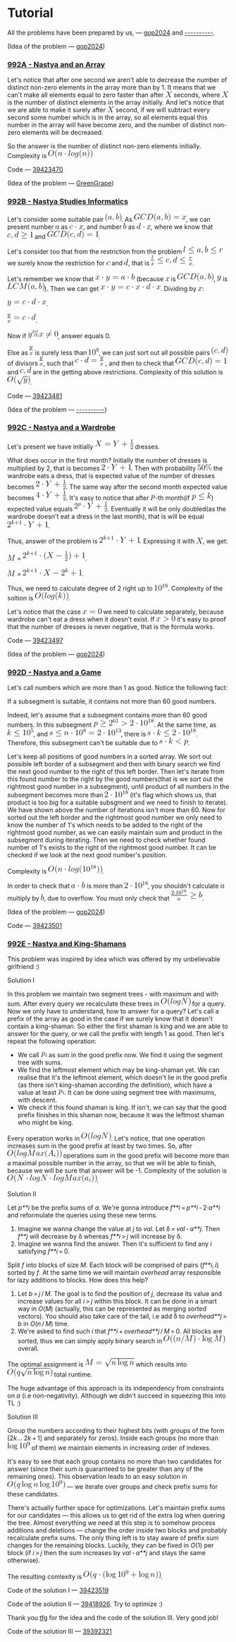 # Tutorial

All the problems have been prepared by us, — [gop2024](https://codeforces.com/profile/gop2024 "Master gop2024") and [----------](https://codeforces.com/profile/---------- "Master ----------").

(Idea of the problem — [gop2024](https://codeforces.com/profile/gop2024 "Master gop2024"))

 
### [992A - Nastya and an Array](../problems/A._Nastya_and_an_Array.md "Codeforces Round 489 (Div. 2)")

Let's notice that after one second we aren't able to decrease the number of distinct non-zero elements in the array more than by 1. It means that we can't make all elements equal to zero faster than after ![](images/6f09537335a62c5e13d8612b26edea7fccbe59bd.png) seconds, where ![](images/6f09537335a62c5e13d8612b26edea7fccbe59bd.png) is the number of distinct elements in the array initially. And let's notice that we are able to make it surely after ![](images/6f09537335a62c5e13d8612b26edea7fccbe59bd.png) second, if we will subtract every second some number which is in the array, so all elements equal this number in the array will have become zero, and the number of distinct non-zero elements will be decreased.

So the answer is the number of distinct non-zero elements initially. Complexity is ![](images/e8b6f49fcfb62cfc46e50da2e57f70063411dfed.png)

Code — [39423470](https://codeforces.com/contest/992/submission/39423470 "Submission 39423470 by gop2024")

(Idea of the problem — [GreenGrape](https://codeforces.com/profile/GreenGrape "Candidate Master GreenGrape"))

 
### [992B - Nastya Studies Informatics](../problems/B._Nastya_Studies_Informatics.md "Codeforces Round 489 (Div. 2)")

Let's consider some suitable pair ![](images/651b7ce26e7fc3d0328defb65b169f4dda1f9b29.png). As ![](images/0d36d519613716d6dbe799b6698f612d6badfe57.png), we can present number ![](images/afd9302b0f28e76573275a67b1546779a90fa9d1.png) as ![](images/d5fbbb19a61cf3297550b4744753df873129a2d7.png), and number ![](images/d9f7bbdacc5c7c089f7cb434c7ff774662fbacbb.png) as ![](images/3248314d862c7c354f06fed06b1386f75389402c.png), where we know that ![](images/5b52a46df9a4fbf98442e9b0c904cb4d62a19987.png) and ![](images/3cfeb24f8e9110b25c0998d29da59024a8b1dc2b.png).

Let's consider too that from the restriction from the problem ![](images/4138fe26e944e6bced5dbcef26b0e343416ed41a.png) we surely know the restriction for ![](images/d2fdf2b8410c3b6d3a1aefdcc0f47c8b1b5a3f5e.png) and ![](images/f39dc1b0911cd316de5133ccdc09179d1a028969.png), that is ![](images/43bb8ca0fa9b4f478adba5f0f8ee1dd41fa1a2f3.png). 

Let's remember we know that ![](images/47c8cb92981c83e3dd835fd0de19ae8feb423e34.png) (because ![](images/3a0d1ecaf9393b473c00955bd2b536d53dc82d2c.png) is ![](images/b41b6b82d6505e2ee60c9dc968084cc1e5bd5b17.png), ![](images/367f45061dc84511f8ae93d05832a06e535e3777.png) is ![](images/6a7ce9f98ebd69a28850bef08ea101e0bbafb174.png)). Then we can get ![](images/fb8691ffa8a59914fa3426d57a689e4ae1a0c1d4.png). Dividing by ![](images/3a0d1ecaf9393b473c00955bd2b536d53dc82d2c.png):

![](images/09d51ac3552c1c4ac28b7c4b2c4b50428a7ffa3e.png).

![](images/2e4706e8a0bdc132d92266a36cf064bad5f6d433.png).

Now if ![](images/efc215000cc7ab373bb85b200bae237c79b2dd4d.png), answer equals 0.

Else as ![](images/5f9f0936a8f7e854cb0e6e2e85ac9c3aabf79f45.png) is surely less than ![](images/71beaed68437ad7c256320b5e09f3af83b665a00.png), we can just sort out all possible pairs ![](images/10558fa76d2276cf7b8dc0c3877d97ec33e9c663.png) of divisors ![](images/5f9f0936a8f7e854cb0e6e2e85ac9c3aabf79f45.png), such that ![](images/c0517cd5e3a9407eedb7bfa5a1944852d378016c.png) , and then to check that ![](images/3cfeb24f8e9110b25c0998d29da59024a8b1dc2b.png) and ![](images/eadf1eb04ce2c5b986c03a052bdcd91b17fb4a44.png) are in the getting above restrictions. Complexity of this solution is ![](images/4a3459bd68baad0995a748fa3416620b8dd759a1.png).

Code — [39423481](https://codeforces.com/contest/992/submission/39423481 "Submission 39423481 by gop2024")

(Idea of the problem — [----------](https://codeforces.com/profile/---------- "Master ----------"))

 
### [992C - Nastya and a Wardrobe](../problems/C._Nastya_and_a_Wardrobe.md "Codeforces Round 489 (Div. 2)")

Let's present we have initially ![](images/ff22477c025b7c360bae3e696f90ddfd1d773656.png) dresses.

What does occur in the first month? Initially the number of dresses is multiplied by 2, that is becomes ![](images/5a2371405f0c57401cc539312bcb0f896f7c94dc.png). Then with probability ![](images/aeb6020bf32f9dd27b43275a1d6e7a8caf9bf5f6.png) the wardrobe eats a dress, that is expected value of the number of dresses becomes ![](images/301d8bd7c596672faf9a20c15c4a58872defff17.png). The same way after the second month expected value becomes ![](images/bd312caafe4c9301068b1a44c976dc85feef17af.png). It's easy to notice that after ![](images/2ef27ad2497aaac51a6017c18b72756200bbad3f.png)-th month(if ![](images/66ef9f5bd541f1350c167457c96706117a4b1d10.png)) expected value equals ![](images/767f680ba5d7502cd6a6950cb074c9810efe3124.png). Eventually it will be only doubled(as the wardrobe doesn't eat a dress in the last month), that is will be equal ![](images/a2b359367d65a6d586f1dc093e850c6977b65c25.png).

Thus, answer of the problem is ![](images/a2b359367d65a6d586f1dc093e850c6977b65c25.png). Expressing it with ![](images/6f09537335a62c5e13d8612b26edea7fccbe59bd.png), we get:

![](images/ed92c320b0f4f0301afaa2f1d1a1e16736301b46.png) = ![](images/26683126a18c5337b207ea66e23941080a16f894.png).

![](images/ed92c320b0f4f0301afaa2f1d1a1e16736301b46.png) = ![](images/7294f10ffb39a3eace4254538e95364094f5bb2e.png).

Thus, we need to calculate degree of 2 right up to ![](images/155c1fa8156c3303b3a444e3a2e2a6e2512d0326.png). Complexity of the soltion is ![](images/d96c0d6ff683bafd460640cc0b2441ebed1a4fb3.png).

Let's notice that the case ![](images/ba2555a85731b3a1d39d92a40fdb035acfcb6e19.png) we need to calculate separately, because wardrobe can't eat a dress when it doesn't exist. If ![](images/d2d9460b15f329b348d5ff00444e7600bd5552ab.png) it's easy to proof that the number of dresses is never negative, that is the formula works.

Code — [39423497](https://codeforces.com/contest/992/submission/39423497 "Submission 39423497 by gop2024")

(Idea of the problem — [gop2024](https://codeforces.com/profile/gop2024 "Master gop2024"))

 
### [992D - Nastya and a Game](../problems/D._Nastya_and_a_Game.md "Codeforces Round 489 (Div. 2)")

Let's call numbers which are more than 1 as good. Notice the following fact:

If a subsegment is suitable, it contains not more than 60 good numbers.

Indeed, let's assume that a subsegment contains more than 60 good numbers. In this subsegment ![](images/0b3cf493dcc5908ce98ec2a87d8d441088445c86.png). At the same time, as ![](images/d8891b73a392edf875057895dd2c9a39f17f59a9.png), and ![](images/cf95b3ae94489ed646600d7c44a86a97518b574e.png), there is ![](images/30ead0fdf282e576dd43eebd609e7d8e5c78c3a2.png). Therefore, this subsegment can't be suitable due to ![](images/8223c2a8a4fb3eb0490eed96e302bd9f12b7b316.png).

Let's keep all positions of good numbers in a sorted array. We sort out possible left border of a subsegment and then with binary search we find the next good number to the right of this left border. Then let's iterate from this found number to the right by the good numbers(that is we sort out the rightmost good number in a subsegment), until product of all numbers in the subsegment becomes more than ![](images/b78a1873d927a1e2ad3699d92f6bd4be6c5c2da2.png) (it's flag which shows us, that product is too big for a suitable subsgment and we need to finish to iterate). We have shown above the number of iterations isn't more than 60. Now for sorted out the left border and the rightmost good number we only need to know the number of 1's which needs to be added to the right of the rightmost good number, as we can easily maintain sum and product in the subsegment during iterating. Then we need to check whether found number of 1's exists to the right of the rightmost good number. It can be checked if we look at the next good number's position.

Complexity is ![](images/9237229bff1926f9d2e70153863ebf0f162dc7ec.png).

In order to check that ![](images/6df299257eb91157b9b23ad4737bc32f55c20918.png) is more than ![](images/b78a1873d927a1e2ad3699d92f6bd4be6c5c2da2.png), you shouldn't calculate ![](images/afd9302b0f28e76573275a67b1546779a90fa9d1.png) multiply by ![](images/d9f7bbdacc5c7c089f7cb434c7ff774662fbacbb.png), due to overflow. You must only check that ![](images/80095a7c40dc0199c96edb648b534df2b3047291.png).

(Idea of the problem — [gop2024](https://codeforces.com/profile/gop2024 "Master gop2024"))

Code — [39423501](https://codeforces.com/contest/992/submission/39423501 "Submission 39423501 by gop2024")

 
### [992E - Nastya and King-Shamans](../problems/E._Nastya_and_King-Shamans.md "Codeforces Round 489 (Div. 2)")

This problem was inspired by idea which was offered by my unbelievable girlfriend :)

Solution I

In this problem we maintain two segment trees - with maximum and with sum. After every query we recalculate these trees in ![](images/dc4644ddce31aeb07ea9afef5781fa508d2a7e9b.png) for a query. Now we only have to understand, how to answer for a query? Let's call a prefix of the array as good in the case if we surely know that it doesn't contain a king-shaman. So either the first shaman is king and we are able to answer for the query, or we call the prefix with length 1 as good. Then let's repeat the following operation:

* We call ![](images/20fa53e35da8ba80f47e48075fadd587bbc7377e.png) as sum in the good prefix now. We find it using the segment tree with sums.
* We find the leftmost element which may be king-shaman yet. We can realise that it's the leftmost element, which doesn't lie in the good prefix (as there isn't king-shaman according the definition), which have a value at least ![](images/20fa53e35da8ba80f47e48075fadd587bbc7377e.png). It can be done using segment tree with maximums, with descent.
* We check if this found shaman is king. If isn't, we can say that the good prefix finishes in this shaman now, because it was the leftmost shaman who might be king.

Every operation works in ![](images/dc4644ddce31aeb07ea9afef5781fa508d2a7e9b.png). Let's notice, that one operation increases sum in the good prefix at least by two times. So, after ![](images/6cf6647a6f18f8aa2f49685214b85030657d39ae.png) operations sum in the good prefix will become more than a maximal possible number in the array, so that we will be able to finish, because we will be sure that answer will be -1. Complexity of the solution is ![](images/1c46a044e36c48dc8bc35c97f7bfd4635d2d852b.png).

Solution II

Let *p**i* be the prefix sums of *a*. We're gonna introduce *f**i* = *p**i* - 2·*a**i* and reformulate the queries using these new terms.

1. Imagine we wanna change the value at *j* to *val*. Let δ = *val* - *a**j*. Then *f**j* will decrease by δ whereas *f**i* > *j* will increase by δ.
2. Imagine we wanna find the answer. Then it's sufficient to find any *i* satisfying *f**i* = 0.

Split *f* into blocks of size *M*. Each block will be comprised of pairs (*f**i*, *i*) sorted by *f*. At the same time we will maintain *overhead* array responsible for lazy additions to blocks. How does this help?

1. Let *b* = *j* / *M*. The goal is to find the position of *j*, decrease its value and increase values for all *i* > *j* within this block. It can be done in a smart way in *O*(*M*) (actually, this can be represented as merging sorted vectors). You should also take care of the tail, i.e add δ to *overhead**j* > *b* in *O*(*n* / *M*) time.
2. We're asked to find such *i* that *f**i* + *overhead**j* / *M* = 0. All blocks are sorted, thus we can simply apply binary search in ![](images/36b2ae583240fc9e0a0abf752b6929c7812e5510.png) overall.

The optimal assignment is ![](images/b8bf649a595c0560e8a97eafe5fc1027a264acc8.png) which results into ![](images/ecb05baa499435e8aa6aabbb6a6fefc090e287d7.png) total runtime. 

The huge advantage of this approach is its independency from constraints on *a* (i.e non-negativity). Although we didn't succeed in squeezing this into TL :)

Solution III

Group the numbers according to their highest bits (with groups of the form [2*k*... 2*k* + 1] and separately for zeros). Inside each groups (no more than ![](images/185f6ea3a0e9717f05e194b5bf8e6cc98daa6969.png) of them) we maintain elements in increasing order of indexes. 

It's easy to see that each group contains no more than two candidates for answer (since their sum is guaranteed to be greater than any of the remaining ones). This observation leads to an easy solution in ![](images/e406f4ecf465a98bc4860b2d30a6b468c937d505.png) — we iterate over groups and check prefix sums for these candidates.

There's actually further space for optimizations. Let's maintain prefix sums for our candidates — this allows us to get rid of the extra log when quering the tree. Almost everything we need at this step is to somehow process additions and deletions — change the order inside two blocks and probably recalculate prefix sums. The only thing left is to stay aware of prefix sum changes for the remaining blocks. Luckily, they can be fixed in *O*(1) per block (if *i* > *j* then the sum increases by *val* - *a**j* and stays the same otherwise). 

The resulting comlexity is ![](images/8ee8ab538b5f744da223ccdae10ed7146bc62ffd.png).

Code of the solution I — [39423519](https://codeforces.com/contest/992/submission/39423519 "Submission 39423519 by gop2024")

Code of the solution II — [39418926](https://codeforces.com/contest/992/submission/39418926 "Submission 39418926 by GreenGrape"). Try to optimize :)

Thank you [tfg](https://codeforces.com/profile/tfg "Master tfg") for the idea and the code of the solution III. Very good job!

Code of the solution III — [39392321](https://codeforces.com/contest/992/submission/39392321 "Submission 39392321 by tfg")

